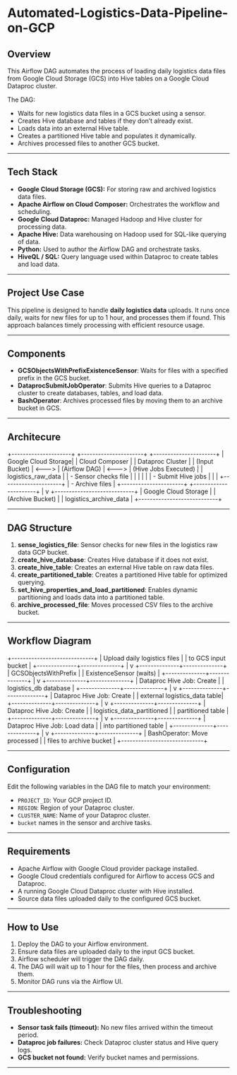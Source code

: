 # Automated-Logistics-Data-Pipeline-on-GCP

## Overview

This Airflow DAG automates the process of loading daily logistics data files from Google Cloud Storage (GCS) into Hive tables on a Google Cloud Dataproc cluster.

The DAG:

- Waits for new logistics data files in a GCS bucket using a sensor.
- Creates Hive database and tables if they don’t already exist.
- Loads data into an external Hive table.
- Creates a partitioned Hive table and populates it dynamically.
- Archives processed files to another GCS bucket.

---

## Tech Stack

- **Google Cloud Storage (GCS):** For storing raw and archived logistics data files.
- **Apache Airflow on Cloud Composer:** Orchestrates the workflow and scheduling.
- **Google Cloud Dataproc:** Managed Hadoop and Hive cluster for processing data.
- **Apache Hive:** Data warehousing on Hadoop used for SQL-like querying of data.
- **Python:** Used to author the Airflow DAG and orchestrate tasks.
- **HiveQL / SQL:** Query language used within Dataproc to create tables and load data.

---

## Project Use Case

This pipeline is designed to handle **daily logistics data** uploads. It runs once daily, waits for new files for up to 1 hour, and processes them if found. This approach balances timely processing with efficient resource usage.

---

## Components

- **GCSObjectsWithPrefixExistenceSensor**: Waits for files with a specified prefix in the GCS bucket.
- **DataprocSubmitJobOperator**: Submits Hive queries to a Dataproc cluster to create databases, tables, and load data.
- **BashOperator**: Archives processed files by moving them to an archive bucket in GCS.

---

## Architecure

+---------------------+       +----------------------+       +----------------------+
| Google Cloud Storage|       |    Cloud Composer    |       |   Dataproc Cluster   |
|  (Input Bucket)     | <---> |   (Airflow DAG)      | <---> | (Hive Jobs Executed) |
| logistics_raw_data  |       | - Sensor checks file |       |                      |
|                     |       | - Submit Hive jobs   |       |                      |
+---------------------+       | - Archive files      |       +----------------------+
                              +----------------------+
                                         |
                                         v
                            +----------------------------+
                            | Google Cloud Storage       |
                            | (Archive Bucket)           |
                            | logistics_archive_data     |
                            +----------------------------+

---

## DAG Structure

1. **sense_logistics_file**: Sensor checks for new files in the logistics raw data GCP bucket.
2. **create_hive_database**: Creates Hive database if it does not exist.
3. **create_hive_table**: Creates an external Hive table on raw data files.
4. **create_partitioned_table**: Creates a partitioned Hive table for optimized querying.
5. **set_hive_properties_and_load_partitioned**: Enables dynamic partitioning and loads data into a partitioned table.
6. **archive_processed_file**: Moves processed CSV files to the archive bucket.

---

## Workflow Diagram
+-----------------------------+
| Upload daily logistics files |
|     to GCS input bucket      |
+--------------+--------------+
               |
               v
+--------------+--------------+
|   GCSObjectsWithPrefix       |
|  ExistenceSensor (waits)     |
+--------------+--------------+
               |
               v
+--------------+--------------+
|  Dataproc Hive Job: Create   |
|    logistics_db database     |
+--------------+--------------+
               |
               v
+--------------+--------------+
|  Dataproc Hive Job: Create   |
| external logistics_data table|
+--------------+--------------+
               |
               v
+--------------+--------------+
| Dataproc Hive Job: Create    |
| logistics_data_partitioned   |
|    partitioned table         |
+--------------+--------------+
               |
               v
+--------------+--------------+
| Dataproc Hive Job: Load data |
|    into partitioned table    |
+--------------+--------------+
               |
               v
+--------------+--------------+
| BashOperator: Move processed |
|    files to archive bucket   |
+-----------------------------+

---

## Configuration

Edit the following variables in the DAG file to match your environment:

- `PROJECT_ID`: Your GCP project ID.
- `REGION`: Region of your Dataproc cluster.
- `CLUSTER_NAME`: Name of your Dataproc cluster.
- `bucket` names in the sensor and archive tasks.

---

## Requirements

- Apache Airflow with Google Cloud provider package installed.
- Google Cloud credentials configured for Airflow to access GCS and Dataproc.
- A running Google Cloud Dataproc cluster with Hive installed.
- Source data files uploaded daily to the configured GCS bucket.

---

## How to Use

1. Deploy the DAG to your Airflow environment.
2. Ensure data files are uploaded daily to the input GCS bucket.
3. Airflow scheduler will trigger the DAG daily.
4. The DAG will wait up to 1 hour for the files, then process and archive them.
5. Monitor DAG runs via the Airflow UI.

---

## Troubleshooting

- **Sensor task fails (timeout):** No new files arrived within the timeout period.
- **Dataproc job failures:** Check Dataproc cluster status and Hive query logs.
- **GCS bucket not found:** Verify bucket names and permissions.
  
---



